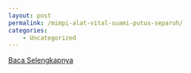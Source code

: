 ```yaml
---
layout: post
permalink: /mimpi-alat-vital-suami-putus-separuh/
categories:
    - Uncategorized
---
```


[Baca Selengkapnya](/07)